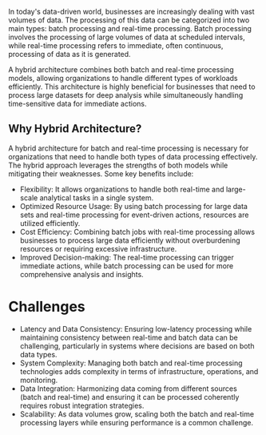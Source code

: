 In today's data-driven world, businesses are increasingly dealing with vast volumes of data. The processing of this data can be categorized into two main types: batch processing and real-time processing. Batch processing involves the processing of large volumes of data at scheduled intervals, while real-time processing refers to immediate, often continuous, processing of data as it is generated.

A hybrid architecture combines both batch and real-time processing models, allowing organizations to handle different types of workloads efficiently. This architecture is highly beneficial for businesses that need to process large datasets for deep analysis while simultaneously handling time-sensitive data for immediate actions.

## Why Hybrid Architecture?

A hybrid architecture for batch and real-time processing is necessary for organizations that need to handle both types of data processing effectively. The hybrid approach leverages the strengths of both models while mitigating their weaknesses. Some key benefits include:

- Flexibility: It allows organizations to handle both real-time and large-scale analytical tasks in a single system.
- Optimized Resource Usage: By using batch processing for large data sets and real-time processing for event-driven actions, resources are utilized efficiently.
- Cost Efficiency: Combining batch jobs with real-time processing allows businesses to process large data efficiently without overburdening resources or requiring excessive infrastructure.
- Improved Decision-making: The real-time processing can trigger immediate actions, while batch processing can be used for more comprehensive analysis and insights.

# Challenges

- Latency and Data Consistency: Ensuring low-latency processing while maintaining consistency between real-time and batch data can be challenging, particularly in systems where decisions are based on both data types.
- System Complexity: Managing both batch and real-time processing technologies adds complexity in terms of infrastructure, operations, and monitoring.
- Data Integration: Harmonizing data coming from different sources (batch and real-time) and ensuring it can be processed coherently requires robust integration strategies.
- Scalability: As data volumes grow, scaling both the batch and real-time processing layers while ensuring performance is a common challenge.
